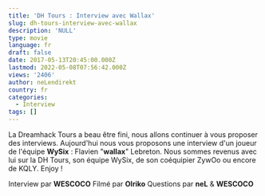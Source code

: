 ```yaml
---
title: 'DH Tours : Interview avec Wallax'
slug: dh-tours-interview-avec-wallax
description: 'NULL'
type: movie
language: fr
draft: false
date: 2017-05-13T20:45:00.000Z
lastmod: 2022-05-08T07:56:42.000Z
views: '2406'
author: neLendirekt
country: fr
categories:
  - Interview
tags: []
---
```

La Dreamhack Tours a beau être fini, nous allons continuer à vous proposer des interviews. Aujourd'hui nous vous proposons une interview d'un joueur de l'équipe **WySix** : Flavien "**wallax**" Lebreton. Nous sommes revenus avec lui sur la DH Tours, son équipe WySix, de son coéquipier ZywOo ou encore de KQLY. Enjoy !

Interview par **WESCOCO** 
Filmé par **Olriko** 
Questions par **neL** & **WESCOCO**
